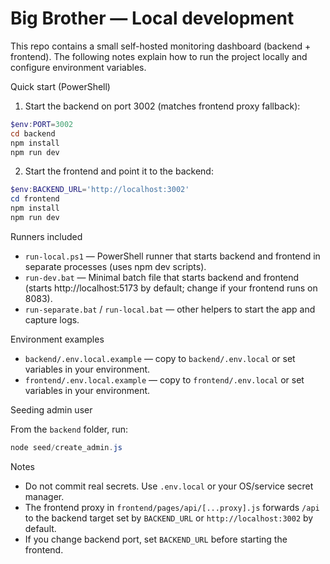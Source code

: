 # Big Brother — Local development

This repo contains a small self-hosted monitoring dashboard (backend + frontend). The following notes explain how to run the project locally and configure environment variables.

Quick start (PowerShell)

1. Start the backend on port 3002 (matches frontend proxy fallback):

```powershell
$env:PORT=3002
cd backend
npm install
npm run dev
```

2. Start the frontend and point it to the backend:

```powershell
$env:BACKEND_URL='http://localhost:3002'
cd frontend
npm install
npm run dev
```

Runners included

- `run-local.ps1` — PowerShell runner that starts backend and frontend in separate processes (uses npm dev scripts).
- `run-dev.bat` — Minimal batch file that starts backend and frontend (starts http://localhost:5173 by default; change if your frontend runs on 8083).
- `run-separate.bat` / `run-local.bat` — other helpers to start the app and capture logs.

Environment examples

- `backend/.env.local.example` — copy to `backend/.env.local` or set variables in your environment.
- `frontend/.env.local.example` — copy to `frontend/.env.local` or set variables in your environment.

Seeding admin user

From the `backend` folder, run:

```powershell
node seed/create_admin.js
```

Notes

- Do not commit real secrets. Use `.env.local` or your OS/service secret manager.
- The frontend proxy in `frontend/pages/api/[...proxy].js` forwards `/api` to the backend target set by `BACKEND_URL` or `http://localhost:3002` by default.
- If you change backend port, set `BACKEND_URL` before starting the frontend.
